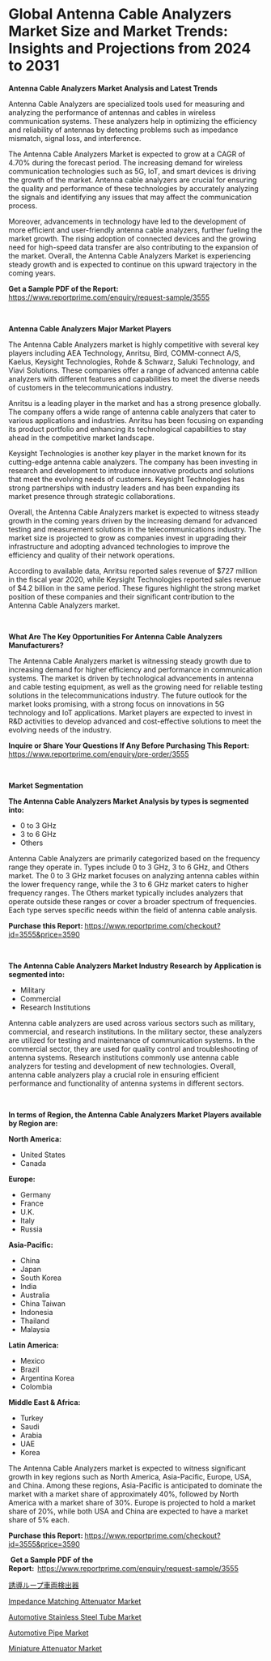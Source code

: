 <p><h1>Global Antenna Cable Analyzers Market Size and Market Trends: Insights and Projections from 2024 to 2031</h1></p><p><strong>Antenna Cable Analyzers Market Analysis and Latest Trends</strong></p>
<p><p>Antenna Cable Analyzers are specialized tools used for measuring and analyzing the performance of antennas and cables in wireless communication systems. These analyzers help in optimizing the efficiency and reliability of antennas by detecting problems such as impedance mismatch, signal loss, and interference.</p><p>The Antenna Cable Analyzers Market is expected to grow at a CAGR of 4.70% during the forecast period. The increasing demand for wireless communication technologies such as 5G, IoT, and smart devices is driving the growth of the market. Antenna cable analyzers are crucial for ensuring the quality and performance of these technologies by accurately analyzing the signals and identifying any issues that may affect the communication process.</p><p>Moreover, advancements in technology have led to the development of more efficient and user-friendly antenna cable analyzers, further fueling the market growth. The rising adoption of connected devices and the growing need for high-speed data transfer are also contributing to the expansion of the market. Overall, the Antenna Cable Analyzers Market is experiencing steady growth and is expected to continue on this upward trajectory in the coming years.</p></p>
<p><strong>Get a Sample PDF of the Report:&nbsp;</strong> <a href="https://www.reportprime.com/enquiry/request-sample/3555">https://www.reportprime.com/enquiry/request-sample/3555</a></p>
<p>&nbsp;</p>
<p><strong>Antenna Cable Analyzers Major Market Players</strong></p>
<p><p>The Antenna Cable Analyzers market is highly competitive with several key players including AEA Technology, Anritsu, Bird, COMM-connect A/S, Kaelus, Keysight Technologies, Rohde & Schwarz, Saluki Technology, and Viavi Solutions. These companies offer a range of advanced antenna cable analyzers with different features and capabilities to meet the diverse needs of customers in the telecommunications industry.</p><p>Anritsu is a leading player in the market and has a strong presence globally. The company offers a wide range of antenna cable analyzers that cater to various applications and industries. Anritsu has been focusing on expanding its product portfolio and enhancing its technological capabilities to stay ahead in the competitive market landscape.</p><p>Keysight Technologies is another key player in the market known for its cutting-edge antenna cable analyzers. The company has been investing in research and development to introduce innovative products and solutions that meet the evolving needs of customers. Keysight Technologies has strong partnerships with industry leaders and has been expanding its market presence through strategic collaborations.</p><p>Overall, the Antenna Cable Analyzers market is expected to witness steady growth in the coming years driven by the increasing demand for advanced testing and measurement solutions in the telecommunications industry. The market size is projected to grow as companies invest in upgrading their infrastructure and adopting advanced technologies to improve the efficiency and quality of their network operations.</p><p>According to available data, Anritsu reported sales revenue of $727 million in the fiscal year 2020, while Keysight Technologies reported sales revenue of $4.2 billion in the same period. These figures highlight the strong market position of these companies and their significant contribution to the Antenna Cable Analyzers market.</p></p>
<p>&nbsp;</p>
<p><strong>What Are The Key Opportunities For Antenna Cable Analyzers Manufacturers?</strong></p>
<p><p>The Antenna Cable Analyzers market is witnessing steady growth due to increasing demand for higher efficiency and performance in communication systems. The market is driven by technological advancements in antenna and cable testing equipment, as well as the growing need for reliable testing solutions in the telecommunications industry. The future outlook for the market looks promising, with a strong focus on innovations in 5G technology and IoT applications. Market players are expected to invest in R&D activities to develop advanced and cost-effective solutions to meet the evolving needs of the industry.</p></p>
<p><strong>Inquire or Share Your Questions If Any Before Purchasing This Report:</strong> <a href="https://www.reportprime.com/enquiry/pre-order/3555">https://www.reportprime.com/enquiry/pre-order/3555</a></p>
<p>&nbsp;</p>
<p><strong>Market Segmentation</strong></p>
<p><strong>The Antenna Cable Analyzers Market Analysis by types is segmented into:</strong></p>
<p><ul><li>0 to 3 GHz</li><li>3 to 6 GHz</li><li>Others</li></ul></p>
<p><p>Antenna Cable Analyzers are primarily categorized based on the frequency range they operate in. Types include 0 to 3 GHz, 3 to 6 GHz, and Others market. The 0 to 3 GHz market focuses on analyzing antenna cables within the lower frequency range, while the 3 to 6 GHz market caters to higher frequency ranges. The Others market typically includes analyzers that operate outside these ranges or cover a broader spectrum of frequencies. Each type serves specific needs within the field of antenna cable analysis.</p></p>
<p><strong>Purchase this Report:&nbsp;</strong><a href="https://www.reportprime.com/checkout?id=3555&price=3590">https://www.reportprime.com/checkout?id=3555&price=3590</a></p>
<p>&nbsp;</p>
<p><strong>The Antenna Cable Analyzers Market Industry Research by Application is segmented into:</strong></p>
<p><ul><li>Military</li><li>Commercial</li><li>Research Institutions</li></ul></p>
<p><p>Antenna cable analyzers are used across various sectors such as military, commercial, and research institutions. In the military sector, these analyzers are utilized for testing and maintenance of communication systems. In the commercial sector, they are used for quality control and troubleshooting of antenna systems. Research institutions commonly use antenna cable analyzers for testing and development of new technologies. Overall, antenna cable analyzers play a crucial role in ensuring efficient performance and functionality of antenna systems in different sectors.</p></p>
<p>&nbsp;</p>
<p><strong>In terms of Region, the Antenna Cable Analyzers Market Players available by Region are:</strong></p>
<p>
    <p> <strong> North America: </strong>
        <ul>
            <li>United States</li>
            <li>Canada</li>
        </ul>
        </p> 
    <p> <strong> Europe: </strong>
        <ul>
            <li>Germany</li>
            <li>France</li>
            <li>U.K.</li>
            <li>Italy</li>
            <li>Russia</li>
        </ul>
        </p> 
    <p> <strong> Asia-Pacific: </strong>
        <ul>
            <li>China</li>
            <li>Japan</li>
            <li>South Korea</li>
            <li>India</li>
            <li>Australia</li>
            <li>China Taiwan</li>
            <li>Indonesia</li>
            <li>Thailand</li>
            <li>Malaysia</li>
        </ul>
        </p> 
    <p> <strong> Latin America: </strong>
        <ul>
            <li>Mexico</li>
            <li>Brazil</li>
            <li>Argentina Korea</li>
            <li>Colombia</li>
        </ul>
        </p> 
    <p> <strong> Middle East & Africa: </strong>
        <ul>
            <li>Turkey</li>
            <li>Saudi</li>
            <li>Arabia</li>
            <li>UAE</li>
            <li>Korea</li>
        </ul>
    </p>
    </p>
<p><p>The Antenna Cable Analyzers market is expected to witness significant growth in key regions such as North America, Asia-Pacific, Europe, USA, and China. Among these regions, Asia-Pacific is anticipated to dominate the market with a market share of approximately 40%, followed by North America with a market share of 30%. Europe is projected to hold a market share of 20%, while both USA and China are expected to have a market share of 5% each.</p></p>
<p><strong>Purchase this Report: </strong><a href="https://www.reportprime.com/checkout?id=3555&price=3590">https://www.reportprime.com/checkout?id=3555&price=3590</a></p>
<p>&nbsp;<strong>Get a Sample PDF of the Report:&nbsp;&nbsp;</strong><a href="https://www.reportprime.com/enquiry/request-sample/3555">https://www.reportprime.com/enquiry/request-sample/3555</a></p>
<p><strong></strong></p>
<p><p><a href="https://github.com/xemfu2379520/Market-Research-Report-List-1/blob/main/295827514441.md">誘導ループ車両検出器</a></p><p><a href="https://github.com/fiixsa/Market-Research-Report-List-2/blob/main/impedance-matching-attenuator-market.md">Impedance Matching Attenuator Market</a></p><p><a href="https://issuu.com/reportprime-2/docs/automotive-stainless-steel-tube-market-size-2030.p">Automotive Stainless Steel Tube Market</a></p><p><a href="https://issuu.com/reportprime-2/docs/automotive-pipe-market-size-2030.pptx">Automotive Pipe Market</a></p><p><a href="https://github.com/cecuraprangm/Market-Research-Report-List-2/blob/main/miniature-attenuator-market.md">Miniature Attenuator Market</a></p></p>